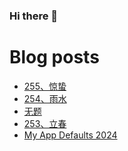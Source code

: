 ### Hi there 👋

<!--
**rebron1900/rebron1900** is a ✨ _special_ ✨ repository because its `README.md` (this file) appears on your GitHub profile.

Here are some ideas to get you started:

- 🔭 I’m currently working on ...
- 🌱 I’m currently learning ...
- 👯 I’m looking to collaborate on ...
- 🤔 I’m looking for help with ...
- 💬 Ask me about ...
- 📫 How to reach me: ...
- 😄 Pronouns: ...
- ⚡ Fun fact: ...
-->



# Blog posts
<!-- BLOG-POST-LIST:START -->
- [255、惊蛰](https://1900.live/255-liang-zhi/)
- [254、雨水](https://1900.live/254-yu-shui/)
- [无题](https://1900.live/wu-ti-2/)
- [253、立春](https://1900.live/253zhu-li-chun/)
- [My App Defaults 2024](https://1900.live/my-app-defaults-2024/)
<!-- BLOG-POST-LIST:END -->
